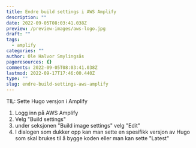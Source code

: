 ```yaml
---
title: Endre build settings i AWS Amplify
description: ""
date: 2022-09-05T08:03:41.038Z
preview: /preview-images/aws-logo.jpg
draft: ""
tags:
  - amplify
categories: ""
author: Ole Halvor Smylingsås
pageresources: {}
comments: 2022-09-05T08:03:41.038Z
lastmod: 2022-09-17T17:46:00.440Z
type: ""
slug: endre-build-settings-aws-amplify
---
```


TIL: Sette Hugo versjon i Amplify
<!--more-->

1. Logg inn på AWS Amplify
1. Velg "Build settings"
1. under seksjonen "Build image settings" velg "Edit"
1. I dialogen som dukker opp kan man sette en spesifikk versjon av Hugo som skal brukes til å bygge koden eller man kan sette "Latest"
